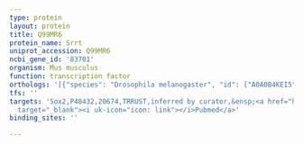 ```yaml
---
type: protein
layout: protein
title: Q99MR6
protein_name: Srrt
uniprot_accession: Q99MR6
ncbi_gene_id: '83701'
organism: Mus musculus
function: transcription factor
orthologs: '[{"species": "Drosophila melanogaster", "id": ["A0A0B4KEI5"]}, {"species": "Caenorhabditis elegans", "id": ["Q966L5"]}, {"species": "Homo sapiens", "id": ["<a href=\"/protein/q9bxp5\">Q9BXP5</a>"]}]'
tfs: ''
targets: 'Sox2,P48432,20674,TRRUST,inferred by curator,&ensp;<a href="https://www.ncbi.nlm.nih.gov/pubmed/?term=29087512%5Buid%5D+OR+22198669%5Buid%5D"
  target="_blank"><i uk-icon="icon: link"></i>Pubmed</a>'
binding_sites: ''

---
```

